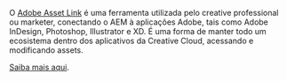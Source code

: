 O [Adobe Asset Link](https://www.adobe.com/creativecloud/business/enterprise/adobe-asset-link.html) é uma ferramenta utilizada pelo creative professional ou marketer, conectando o AEM à aplicações Adobe, tais como Adobe InDesign, Photoshop, Illustrator e XD. É uma forma de manter todo um ecosistema dentro dos aplicativos da Creative Cloud, acessando e modificando assets.

[Saiba mais aqui](https://helpx.adobe.com/enterprise/using/adobe-asset-link.html).
